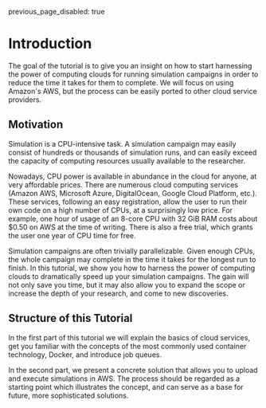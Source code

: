 previous_page_disabled: true

# Introduction

The goal of the tutorial is to give you an insight on how to start harnessing
the power of computing clouds for running simulation campaigns in order to
reduce the time it takes for them to complete. We will focus on using Amazon's
AWS, but the process can be easily ported to other cloud service providers.

## Motivation

Simulation is a CPU-intensive task. A simulation campaign may easily consist of
hundreds or thousands of simulation runs, and can easily exceed the capacity of
computing resources usually available to the researcher.

Nowadays, CPU power is available in abundance in the cloud for anyone, at very
affordable prices. There are numerous cloud computing services (Amazon AWS,
Microsoft Azure, DigitalOcean, Google Cloud Platform, etc.). These services,
following an easy registration, allow the user to run their own code on a high
number of CPUs, at a surprisingly low price. For example, one hour of usage of
an 8-core CPU with 32 GiB RAM costs about $0.50 on AWS at the time of writing.
There is also a free trial, which grants the user one year of CPU time for free.

Simulation campaigns are often trivially parallelizable. Given enough CPUs, the
whole campaign may complete in the time it takes for the longest run to finish.
In this tutorial, we show you how to harness the power of computing clouds to
dramatically speed up your simulation campaigns. The gain will not only save you
time, but it may also allow you to expand the scope or increase the depth of
your research, and come to new discoveries.

## Structure of this Tutorial

In the first part of this tutorial we will explain the basics of cloud services,
get you familiar with the concepts of the most commonly used container
technology, Docker, and introduce job queues.

In the second part, we present a concrete solution that allows you to upload
and execute simulations in AWS. The process should be regarded as a starting
point which illustrates the concept, and can serve as a base for future, more
sophisticated solutions.
